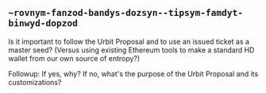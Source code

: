 ## `~rovnym-fanzod-bandys-dozsyn--tipsym-famdyt-binwyd-dopzod`
Is it important to follow the Urbit Proposal and to use an issued ticket as a master seed? (Versus using existing Ethereum tools to make a standard HD wallet from our own source of entropy?) 

Followup: If yes, why? If no, what's the purpose of the Urbit Proposal and its customizations? 